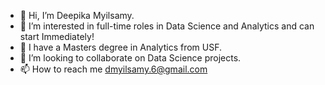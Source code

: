 - 👋 Hi, I’m Deepika Myilsamy.
- 👀 I’m interested in full-time roles in Data Science and Analytics and can start Immediately!
- 🌱 I have a Masters degree in Analytics from USF.
- 💞️ I’m looking to collaborate on Data Science projects.
- 📫 How to reach me dmyilsamy.6@gmail.com

<!---
dmyil/dmyil is a ✨ special ✨ repository because its `README.md` (this file) appears on your GitHub profile.
You can click the Preview link to take a look at your changes.
--->
